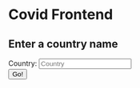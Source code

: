 # Covid Frontend

<script>
function country(){
    var country_name = document.getElementById("country").value;
    const url = "https://csa.rebeccaaa.tk/api/covid/daily/";
    fetch(url)
        // response is a RESTful "promise" on any successful fetch
        .then(response => {
        // check for response errors
        if (response.status !== 200) {
            error('GET API response failure: ' + response.status);
            return;
        }
        // valid response will have JSON data
        response.json().then(data => {
            console.log(data);
            for (const row of data) {
                if (country_name = data.country_name){
                    document.getElementById("cases").innerHTML = data.cases;
                }
        
            }



                            
        })
    })

}
</script>




<h2>Enter a country name</h2>
<label for="country">Country:</label>
<input type="text" id="country" name="country" placeholder="Country">
<br>
<button onclick="country()">Go!</button> 
<br>
<h3 id="cases"></h3>
<br>
<br>
 